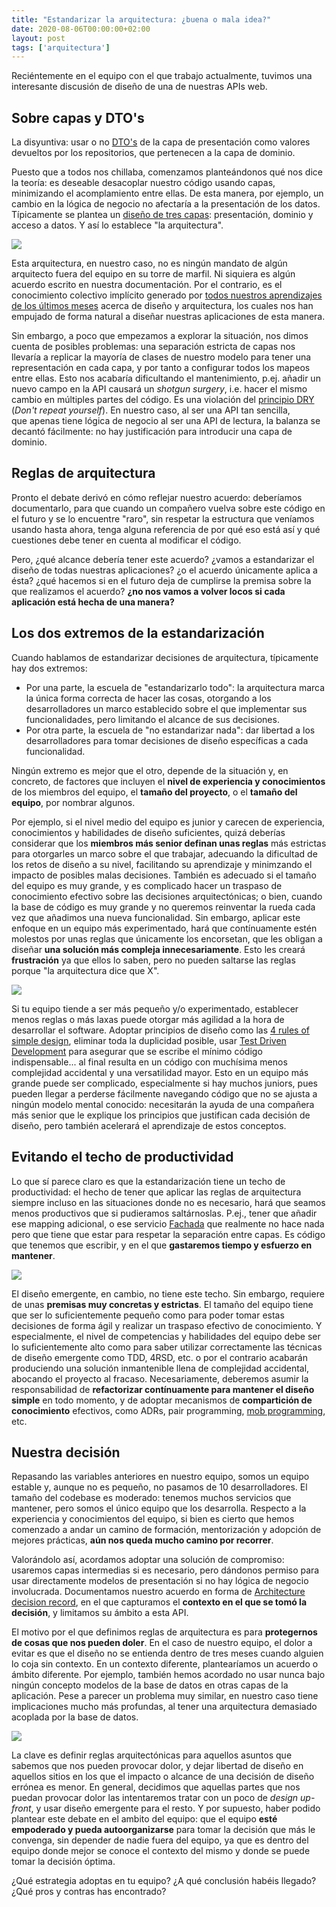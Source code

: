 ```yaml
---
title: "Estandarizar la arquitectura: ¿buena o mala idea?"
date: 2020-08-06T00:00:00+02:00
layout: post
tags: ['arquitectura']
---
```


Reciéntemente en el equipo con el que trabajo actualmente, tuvimos una interesante discusión de diseño de una de nuestras APIs web.<!--more-->

## Sobre capas y DTO's

La disyuntiva: usar o no [DTO's](https://martinfowler.com/eaaCatalog/dataTransferObject.html) de la capa de presentación como valores devueltos por los repositorios, que pertenecen a la capa de dominio.

Puesto que a todos nos chillaba, comenzamos planteándonos qué nos dice la teoría: es deseable desacoplar nuestro código usando capas, minimizando el acomplamiento entre ellas. De esta manera, por ejemplo, un cambio en la lógica de negocio no afectaría a la presentación de los datos. Típicamente se plantea un [diseño de tres capas](https://martinfowler.com/bliki/PresentationDomainDataLayering.html): presentación, dominio y acceso a datos. Y así lo establece "la arquitectura".

![](/assets/img/blog/posts/torre-de-marfil.png)

Esta arquitectura, en nuestro caso, no es ningún mandato de algún arquitecto fuera del equipo en su torre de marfil. Ni siquiera es algún acuerdo escrito en nuestra documentación. Por el contrario, es el conocimiento colectivo implícito generado por [todos nuestros aprendizajes de los últimos meses](https://www.youtube.com/watch?v=xQmi7uQ_ICU) acerca de diseño y arquitectura, los cuales nos han empujado de forma natural a diseñar nuestras aplicaciones de esta manera.

Sin embargo, a poco que empezamos a explorar la situación, nos dimos cuenta de posibles problemas: una separación estricta de capas nos llevaría a replicar la mayoría de clases de nuestro modelo para tener una representación en cada capa, y por tanto a configurar todos los mapeos entre ellas. Esto nos acabaría dificultando el mantenimiento, p.ej. añadir un nuevo campo en la API causará un *shotgun surgery*, i.e. hacer el mismo cambio en múltiples partes del código. Es una violación del [principio DRY](https://es.wikipedia.org/wiki/No_te_repitas) (*Don't repeat yourself*). En nuestro caso, al ser una API tan sencilla, que apenas tiene lógica de negocio al ser una API de lectura, la balanza se decantó fácilmente: no hay justificación para introducir una capa de dominio.

## Reglas de arquitectura

Pronto el debate derivó en cómo reflejar nuestro acuerdo: deberíamos documentarlo, para que cuando un compañero vuelva sobre este código en el futuro y se lo encuentre "raro", sin respetar la estructura que veníamos usando hasta ahora, tenga alguna referencia de por qué eso está así y qué cuestiones debe tener en cuenta al modificar el código.

Pero, ¿qué alcance debería tener este acuerdo? ¿vamos a estandarizar el diseño de todas nuestras aplicaciones? ¿o el acuerdo únicamente aplica a ésta? ¿qué hacemos si en el futuro deja de cumplirse la premisa sobre la que realizamos el acuerdo? **¿no nos vamos a volver locos si cada aplicación está hecha de una manera?**

## Los dos extremos de la estandarización

Cuando hablamos de estandarizar decisiones de arquitectura, típicamente hay dos extremos:

- Por una parte, la escuela de "estandarizarlo todo": la arquitectura marca la única forma correcta de hacer las cosas, otorgando a los desarrolladores un marco establecido sobre el que implementar sus funcionalidades, pero limitando el alcance de sus decisiones.
- Por otra parte, la escuela de "no estandarizar nada": dar libertad a los desarrolladores para tomar decisiones de diseño específicas a cada funcionalidad.

Ningún extremo es mejor que el otro, depende de la situación y, en concreto, de factores que incluyen el **nivel de experiencia y conocimientos** de los miembros del equipo, el **tamaño del proyecto**, o el **tamaño del equipo**, por nombrar algunos.

Por ejemplo, si el nivel medio del equipo es junior y carecen de experiencia, conocimientos y habilidades de diseño suficientes, quizá deberías considerar que los **miembros más senior definan unas reglas** más estrictas para otorgarles un marco sobre el que trabajar, adecuando la dificultad de los retos de diseño a su nivel, facilitando su aprendizaje y minimzando el impacto de posibles malas decisiones. También es adecuado si el tamaño del equipo es muy grande, y es complicado hacer un traspaso de conocimiento efectivo sobre las decisiones arquitectónicas; o bien, cuando la base de código es muy grande y no queremos reinventar la rueda cada vez que añadimos una nueva funcionalidad. Sin embargo, aplicar este enfoque en un equipo más experimentado, hará que contínuamente estén molestos por unas reglas que únicamente los encorsetan, que les obligan a diseñar **una solución más compleja innecesariamente**. Esto les creará **frustración** ya que ellos lo saben, pero no pueden saltarse las reglas porque "la arquitectura dice que X".

![](/assets/img/blog/posts/pain-developer.jpeg)

Si tu equipo tiende a ser más pequeño y/o experimentado, establecer menos reglas o más laxas puede otorgar más agilidad a la hora de desarrollar el software. Adoptar principios de diseño como las [4 rules of simple design](http://wiki.c2.com/?XpSimplicityRules), eliminar toda la duplicidad posible, usar [Test Driven Development](https://es.wikipedia.org/wiki/Desarrollo_guiado_por_pruebas) para asegurar que se escribe el mínimo código indispensable... al final resulta en un código con muchísima menos complejidad accidental y una versatilidad mayor. Esto en un equipo más grande puede ser complicado, especialmente si hay muchos juniors, pues pueden llegar a perderse fácilmente navegando código que no se ajusta a ningún modelo mental conocido: necesitarán la ayuda de una compañera más senior que le explique los principios que justifican cada decisión de diseño, pero también acelerará el aprendizaje de estos conceptos.

## Evitando el techo de productividad

Lo que sí parece claro es que la estandarización tiene un techo de productividad: el hecho de tener que aplicar las reglas de arquitectura siempre incluso en las situaciones donde no es necesario, hará que seamos menos productivos que si pudieramos saltárnoslas. P.ej., tener que añadir ese mapping adicional, o ese servicio [Fachada](https://refactoring.guru/design-patterns/facade) que realmente no hace nada pero que tiene que estar para respetar la separación entre capas. Es código que tenemos que escribir, y en el que **gastaremos tiempo y esfuerzo en mantener**.

![](/assets/img/blog/posts/pair-programming.jpeg)

El diseño emergente, en cambio, no tiene este techo. Sin embargo, requiere de unas **premisas muy concretas y estrictas**. El tamaño del equipo tiene que ser lo suficientemente pequeño como para poder tomar estas decisiones de forma ágil y realizar un traspaso efectivo de conocimiento. Y especialmente, el nivel de competencias y habilidades del equipo debe ser lo suficientemente alto como para saber utilizar correctamente las técnicas de diseño emergente como TDD, 4RSD, etc. o por el contrario acabarán produciendo una solución inmantenible llena de complejidad accidental, abocando el proyecto al fracaso. Necesariamente, deberemos asumir la responsabilidad de **refactorizar contínuamente para mantener el diseño simple** en todo momento, y de adoptar mecanismos de **compartición de conocimiento** efectivos, como ADRs, pair programming, [mob programming](https://en.wikipedia.org/wiki/Mob_programming), etc.

## Nuestra decisión

Repasando las variables anteriores en nuestro equipo, somos un equipo estable y, aunque no es pequeño, no pasamos de 10 desarrolladores. El tamaño del codebase es moderado: tenemos muchos servicios que mantener, pero somos el único equipo que los desarrolla. Respecto a la experiencia y conocimientos del equipo, si bien es cierto que hemos comenzado a andar un camino de formación, mentorización y adopción de mejores prácticas, **aún nos queda mucho camino por recorrer**.

Valorándolo así, acordamos adoptar una solución de compromiso: usaremos capas intermedias si es necesario, pero dándonos permiso para usar directamente modelos de presentación si no hay lógica de negocio involucrada. Documentamos nuestro acuerdo en forma de [Architecture decision record](https://github.com/joelparkerhenderson/architecture_decision_record), en el que capturamos el **contexto en el que se tomó la decisión**, y limitamos su ámbito a esta API.

El motivo por el que definimos reglas de arquitectura es para **protegernos de cosas que nos pueden doler**. En el caso de nuestro equipo, el dolor a evitar es que el diseño no se entienda dentro de tres meses cuando alguien lo coja sin contexto. En un contexto diferente, plantearíamos un acuerdo o ámbito diferente. Por ejemplo, también hemos acordado no usar nunca bajo ningún concepto modelos de la base de datos en otras capas de la aplicación. Pese a parecer un problema muy similar, en nuestro caso tiene implicaciones mucho más profundas, al tener una arquitectura demasiado acoplada por la base de datos.

![](/assets/img/blog/posts/team-developers.jpg)

La clave es definir reglas arquitectónicas para aquellos asuntos que sabemos que nos pueden provocar dolor, y dejar libertad de diseño en aquellos sitios en los que el impacto o alcance de una decisión de diseño errónea es menor. En general, decidimos que aquellas partes que nos puedan provocar dolor las intentaremos tratar con un poco de *design up-front*, y usar diseño emergente para el resto. Y por supuesto, haber podido plantear este debate en el ambito del equipo: que el equipo **esté empoderado y pueda autoorganizarse** para tomar la decisión que más le convenga, sin depender de nadie fuera del equipo, ya que es dentro del equipo donde mejor se conoce el contexto del mismo y donde se puede tomar la decisión óptima.

¿Qué estrategia adoptas en tu equipo? ¿A qué conclusión habéis llegado? ¿Qué pros y contras has encontrado?